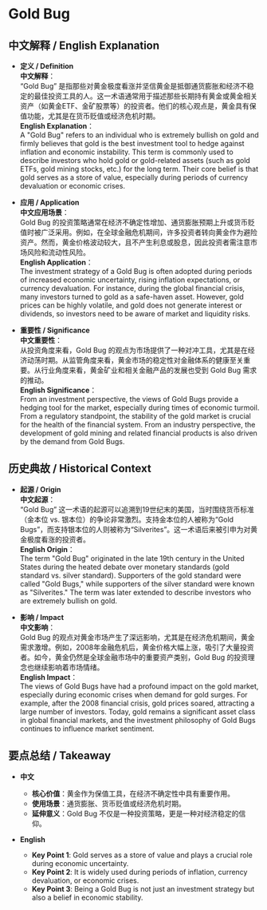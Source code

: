 # Gold Bug

## 中文解释 / English Explanation

* **定义 / Definition**  
  **中文解释**：  
  “Gold Bug” 是指那些对黄金极度看涨并坚信黄金是抵御通货膨胀和经济不稳定的最佳投资工具的人。这一术语通常用于描述那些长期持有黄金或黄金相关资产（如黄金ETF、金矿股票等）的投资者。他们的核心观点是，黄金具有保值功能，尤其是在货币贬值或经济危机时期。  
  **English Explanation**：  
  A "Gold Bug" refers to an individual who is extremely bullish on gold and firmly believes that gold is the best investment tool to hedge against inflation and economic instability. This term is commonly used to describe investors who hold gold or gold-related assets (such as gold ETFs, gold mining stocks, etc.) for the long term. Their core belief is that gold serves as a store of value, especially during periods of currency devaluation or economic crises.

* **应用 / Application**  
  **中文应用场景**：  
  Gold Bug 的投资策略通常在经济不确定性增加、通货膨胀预期上升或货币贬值时被广泛采用。例如，在全球金融危机期间，许多投资者转向黄金作为避险资产。然而，黄金价格波动较大，且不产生利息或股息，因此投资者需注意市场风险和流动性风险。  
  **English Application**：  
  The investment strategy of a Gold Bug is often adopted during periods of increased economic uncertainty, rising inflation expectations, or currency devaluation. For instance, during the global financial crisis, many investors turned to gold as a safe-haven asset. However, gold prices can be highly volatile, and gold does not generate interest or dividends, so investors need to be aware of market and liquidity risks.

* **重要性 / Significance**  
  **中文重要性**：  
  从投资角度来看，Gold Bug 的观点为市场提供了一种对冲工具，尤其是在经济动荡时期。从监管角度来看，黄金市场的稳定性对金融体系的健康至关重要。从行业角度来看，黄金矿业和相关金融产品的发展也受到 Gold Bug 需求的推动。  
  **English Significance**：  
  From an investment perspective, the views of Gold Bugs provide a hedging tool for the market, especially during times of economic turmoil. From a regulatory standpoint, the stability of the gold market is crucial for the health of the financial system. From an industry perspective, the development of gold mining and related financial products is also driven by the demand from Gold Bugs.

## 历史典故 / Historical Context

* **起源 / Origin**  
  **中文起源**：  
  “Gold Bug” 这一术语的起源可以追溯到19世纪末的美国，当时围绕货币标准（金本位 vs. 银本位）的争论非常激烈。支持金本位的人被称为“Gold Bugs”，而支持银本位的人则被称为“Silverites”。这一术语后来被引申为对黄金极度看涨的投资者。  
  **English Origin**：  
  The term "Gold Bug" originated in the late 19th century in the United States during the heated debate over monetary standards (gold standard vs. silver standard). Supporters of the gold standard were called "Gold Bugs," while supporters of the silver standard were known as "Silverites." The term was later extended to describe investors who are extremely bullish on gold.

* **影响 / Impact**  
  **中文影响**：  
  Gold Bug 的观点对黄金市场产生了深远影响，尤其是在经济危机期间，黄金需求激增。例如，2008年金融危机后，黄金价格大幅上涨，吸引了大量投资者。如今，黄金仍然是全球金融市场中的重要资产类别，Gold Bug 的投资理念也继续影响着市场情绪。  
  **English Impact**：  
  The views of Gold Bugs have had a profound impact on the gold market, especially during economic crises when demand for gold surges. For example, after the 2008 financial crisis, gold prices soared, attracting a large number of investors. Today, gold remains a significant asset class in global financial markets, and the investment philosophy of Gold Bugs continues to influence market sentiment.

## 要点总结 / Takeaway

* **中文**  
  - **核心价值**：黄金作为保值工具，在经济不确定性中具有重要作用。  
  - **使用场景**：通货膨胀、货币贬值或经济危机时期。  
  - **延伸意义**：Gold Bug 不仅是一种投资策略，更是一种对经济稳定的信仰。

* **English**  
  - **Key Point 1**: Gold serves as a store of value and plays a crucial role during economic uncertainty.  
  - **Key Point 2**: It is widely used during periods of inflation, currency devaluation, or economic crises.  
  - **Key Point 3**: Being a Gold Bug is not just an investment strategy but also a belief in economic stability.